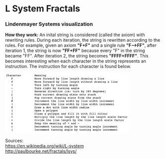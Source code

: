 # L System Fractals

### Lindenmayer Systems visualization

**How they work:** An inital string is considered (called the axiom) with rewriting rules. During each iteration, the string is rewritten according to the rules.
For example, given an axiom **"F+F"** and a single rule **"F-->FF"**, after iteration 1, the string is now **"FF+FF"** because every "F" in the string became "FF". After iteration 2, the string becomes **"FFFF+FFFF"**.
This becomes interesting when each character in the string represents an instruction. The instruction for each character is found below. 

<img src="assets/legend.png" width="400px">


Sources:<br>
https://en.wikipedia.org/wiki/L-system<br>
http://paulbourke.net/fractals/lsys/